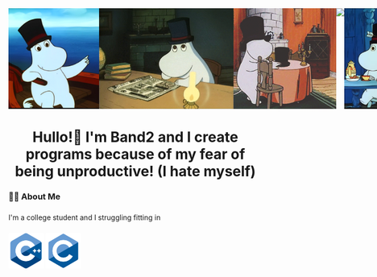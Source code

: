 <div align="center" style="display: flex;">
  <img height="200" src="moomin-papa-pointing.png"  />
  <img height="200" src="moomin-papa-reading.gif"  />
  <img height="200" src="moominpapa-with-big-hat.gif"  />
  <img height="200" src="moominpapa-reading-2"  />
  <img height="200" src="arrow-in-head.png"  />
</div>

###

<h1 align="center">Hullo!👋 I'm Band2 and I create programs because of my fear of being unproductive! (I hate myself)</h1>

###

<h3 align="left">👩‍💻  About Me</h3>

###

<p align="left">I'm a college student and I struggling fitting in</p>

###

<div align="left">
  <img src="https://github.com/devicons/devicon/blob/v2.16.0/icons/cplusplus/cplusplus-original.svg" height="70" alt="cpp logo"  />
  <img src="https://github.com/devicons/devicon/blob/v2.16.0/icons/c/c-original.svg" height="70" alt="c logo"  />
</div>

###
